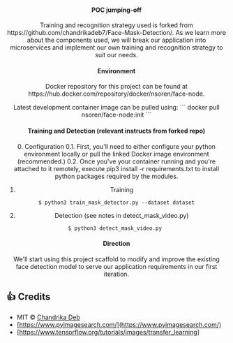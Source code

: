 <div align= "center">
  <h4>POC jumping-off</h4>
  <p>Training and recognition strategy used is forked from https://github.com/chandrikadeb7/Face-Mask-Detection/.
  As we learn more about the components used, we will break our application into microservices and implement our own 
  training and recognition strategy to suit our needs.
  </p>
</div>
<div align= "center">
  <h4>Environment</h4>
  <p> Docker repository for this project can be found at https://hub.docker.com/repository/docker/nsoren/face-node.</p>
  <p>Latest development container image can be pulled using:
  ```
  docker pull nsoren/face-node:init
  ```
   </p>
</div>
<div align= "center">
  <h4>Training and Detection (relevant instructs from forked repo)</h4>
  <p> 
  0. Configuration
  0.1. 
  First, you'll need to either configure your python environment locally or pull the linked Docker image environment (recommended.)
  0.2. 
  Once you've your container running and you're attached to it remotely, execute pip3 install -r requirements.txt to install python packages required by the modules. 

  1. Training
  ```
  $ python3 train_mask_detector.py --dataset dataset
  ```
  2. Detection (see notes in detect_mask_video.py)
  ```
  $ python3 detect_mask_video.py 
  ```
  </p>
  <h4>Direction</h4>
  <p>
    We'll start using this project scaffold to modify and improve the existing face detection model to serve our application requirements in our first iteration.
  </p>

</div>

## :+1: Credits
* MIT © [Chandrika Deb](https://github.com/chandrikadeb7/Face-Mask-Detection/blob/master/LICENSE)
* [https://www.pyimagesearch.com/](https://www.pyimagesearch.com/)
* [https://www.tensorflow.org/tutorials/images/transfer_learning]
